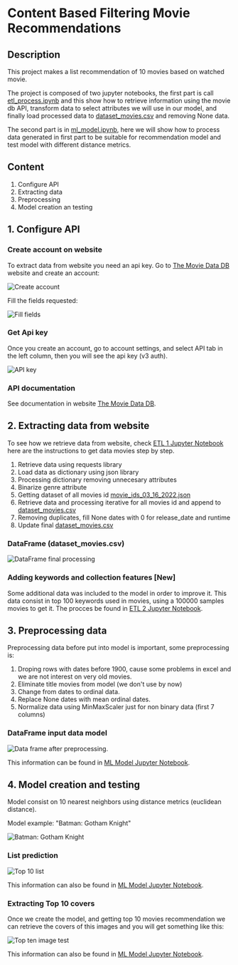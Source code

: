 # Content Based Filtering Movie Recommendations

## **Description**

This project makes a list recommendation of 10 movies based on watched movie.

The project is composed of two jupyter notebooks, the first part is call [etl_process.ipynb](/etl_process.ipynb) and this show how to retrieve information using the movie db API, transform data to select attributes we will use in our model, and finally load processed data to [dataset_movies.csv](/dataset_movies.csv) and removing None data.

The second part is in [ml_model.ipynb](/ml_model.ipynb), here we will show how to process data generated in first part to be suitable for recommendation model and test model with different distance metrics.

## **Content**

1. Configure API
2. Extracting data
3. Preprocessing
4. Model creation an testing

## **1. Configure API**

### **Create account on website**
To extract data from website you need an api key. Go to [The Movie Data DB](https://www.themoviedb.org/) website and create an account:

![Create account](/images/create_account.png)

Fill the fields requested:

![Fill fields](/images/fill_data.png)

### **Get Api key**
Once you create an account, go to account settings, and select API tab in the left column, then you will see the api key (v3 auth).

![API key](/images/api_key.png)

### **API documentation**
See documentation in website [The Movie Data DB](https://www.themoviedb.org/documentation/api).

## **2. Extracting data from website**

To see how we retrieve data from website, check [ETL 1 Jupyter Notebook](/etl_process.ipynb) here are the instructions to get data movies step by step.

1. Retrieve data using requests library
2. Load data as dictionary using json library
3. Processing dictionary removing unnecesary attributes
4. Binarize genre attribute
5. Getting dataset of all movies id [movie_ids_03_16_2022.json](/movie_ids_03_16_2022.json)
6. Retrieve data and processing iterative for all movies id and append to [dataset_movies.csv](/dataset_movies.csv)
7. Removing duplicates, fill None dates with 0 for release_date and runtime
8. Update final [dataset_movies.csv](/dataset_movies.csv)

### **DataFrame (dataset_movies.csv)**

![DataFrame final processing](/images/dataframe_final.jpg)

### **Adding keywords and collection features [New]**

Some additional data was included to the model in order to improve it. This data consist in top 100 keywords used in movies, using a 100000 samples movies to get it. The procces  be found in [ETL 2 Jupyter Notebook](etl_process_2.ipynb).

## **3. Preprocessing data**

Preprocessing data before put into model is important, some preprocessing is:

1. Droping rows with dates before 1900, cause some problems in excel and we are not interest on very old movies.
2. Eliminate title movies from model (we don't use by now)
3. Change from dates to ordinal data.
4. Replace None dates with mean ordinal dates.
5. Normalize data using MinMaxScaler just for non binary data (first 7 columns)

### **DataFrame input data model**

![Data frame after preprocessing.](/images/processed_data.JPG)

This information can be found in [ML Model Jupyter Notebook](/ml_model.ipynb).


## **4. Model creation and testing**

Model consist on 10 nearest neighbors using distance metrics (euclidean distance).

Model example: "Batman: Gotham Knight"

![Batman: Gotham Knight](/images/example_image.jpg)

### **List prediction**

![Top 10 list](/images/top10list.jpg)

This information can also be found in [ML Model Jupyter Notebook](/ml_model.ipynb).

### **Extracting Top 10 covers**

Once we create the model, and getting top 10 movies recommendation we can retrieve the covers of this images and you will get something like this:

![Top ten image test](/images/top10.png)

This information can also be found in [ML Model Jupyter Notebook](/ml_model.ipynb).